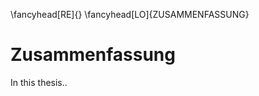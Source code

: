 


\fancyhead[RE]{}
\fancyhead[LO]{ZUSAMMENFASSUNG}


Zusammenfassung
===============

In this thesis..


